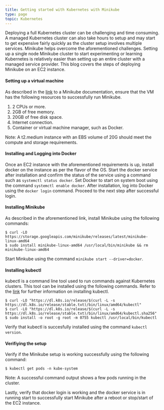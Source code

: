 ```yaml
---
title: Getting started with Kubernetes with Minikube
type: page
topic: Kubernetes 
---
```


Deploying a full Kubernetes cluster can be challenging and time consuming. A managed Kubernetes cluster can also take hours to setup and may start to get expensive fairly quickly as the cluster setup involves multiple services. 
Minikube helps overcome the aforementioned challenges. Setting up a single node Minikube cluster to start experimenting or learning Kubernetes is relatively easier than setting up an entire cluster with a managed service provider. This blog covers the steps of deploying Minikube on an EC2 instance.

#### Setting up a virtual machine 

As described in the [link](https://minikube.sigs.k8s.io/docs/start/?arch=%2Flinux%2Fx86-64%2Fstable%2Fbinary+download#Service) to a Minikube documentation, ensure that the VM has the following resources to successfully run Minikube.

  1. 2 CPUs or more.
  2. 2GB of free memory.
  3. 20GB of free disk space.
  4. Internet connection.
  5. Container or virtual machine manager, such as Docker.

Note: A t2.medium instance with an EBS volume of 20G should meet the compute and storage requirements.

#### Installing and Logging into Docker

Once an EC2 instance with the aforementioned requirements is up, install docker on the instance as per the flavor of the OS. Start the docker service after installation and confirm the status of the service using a command such as ```systemctl status docker```. Set Docker to start on system boot using the command ```systemctl enable docker```. 
After installation, log into Docker using the ```docker login``` command. Proceed to the next step after successful login.

#### Installing Minikube

As described in the aforementioned link, install Minikube using the following commands:

```
$ curl -LO https://storage.googleapis.com/minikube/releases/latest/minikube-linux-amd64
$ sudo install minikube-linux-amd64 /usr/local/bin/minikube && rm minikube-linux-amd64
```
Start Minkube using the command ```minikube start --driver=docker```.

#### Installing kubectl

kubectl is a command line tool used to run commands against Kubernetes clusters. This tool can be installed using the following commands. Refer to the [link](https://kubernetes.io/docs/tasks/tools/install-kubectl-linux/) for further information on installing kubectl.

```
$ curl -LO "https://dl.k8s.io/release/$(curl -L -s https://dl.k8s.io/release/stable.txt)/bin/linux/amd64/kubectl"
$ curl -LO "https://dl.k8s.io/release/$(curl -L -s https://dl.k8s.io/release/stable.txt)/bin/linux/amd64/kubectl.sha256"
$ sudo install -o root -g root -m 0755 kubectl /usr/local/bin/kubectl
```

Verify that kubectl is succesfully installed using the command ```kubectl version```. 

#### Verifiying the setup

Verify if the Minikube setup is working successfully using the following command:
```
$ kubectl get pods -n kube-system
```
Note: A successful command output shows a few pods running in the cluster.

Lastly, verify that docker login is working and the docker service is in running start to successfully start Minikube after a reboot or stop/start of the EC2 instance.
